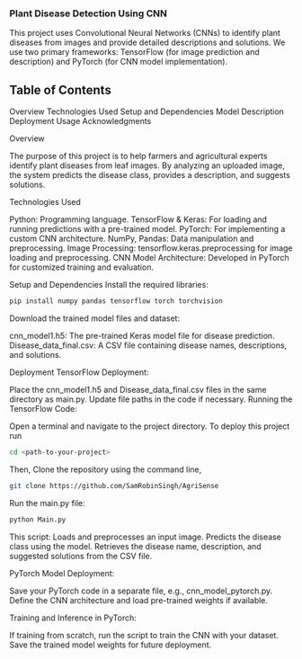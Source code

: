 ### **Plant Disease Detection Using CNN**

This project uses Convolutional Neural Networks (CNNs) to identify plant diseases from images and provide detailed descriptions and solutions. We use two primary frameworks: TensorFlow (for image prediction and description) and PyTorch (for CNN model implementation).

## Table of Contents
Overview
Technologies Used
Setup and Dependencies
Model Description
Deployment
Usage
Acknowledgments

Overview

The purpose of this project is to help farmers and agricultural experts identify plant diseases from leaf images. By analyzing an uploaded image, the system predicts the disease class, provides a description, and suggests solutions.

Technologies Used

Python: Programming language.
TensorFlow & Keras: For loading and running predictions with a pre-trained model.
PyTorch: For implementing a custom CNN architecture.
NumPy, Pandas: Data manipulation and preprocessing.
Image Processing: tensorflow.keras.preprocessing for image loading and preprocessing.
CNN Model Architecture: Developed in PyTorch for customized training and evaluation.

Setup and Dependencies
Install the required libraries:

```bash
pip install numpy pandas tensorflow torch torchvision
```

Download the trained model files and dataset:

cnn_model1.h5: The pre-trained Keras model file for disease prediction.
Disease_data_final.csv: A CSV file containing disease names, descriptions, and solutions.

Deployment
TensorFlow Deployment:

Place the cnn_model1.h5 and Disease_data_final.csv files in the same directory as main.py.
Update file paths in the code if necessary.
Running the TensorFlow Code:

Open a terminal and navigate to the project directory.
To deploy this project run
```bash
cd <path-to-your-project>
```
Then, Clone the repository using the command line,
```bash
git clone https://github.com/SamRobinSingh/AgriSense
```

Run the main.py file:
```bash
python Main.py
```
This script:
Loads and preprocesses an input image.
Predicts the disease class using the model.
Retrieves the disease name, description, and suggested solutions from the CSV file.

PyTorch Model Deployment:

Save your PyTorch code in a separate file, e.g., cnn_model_pytorch.py.
Define the CNN architecture and load pre-trained weights if available.

Training and Inference in PyTorch:

If training from scratch, run the script to train the CNN with your dataset.
Save the trained model weights for future deployment.
